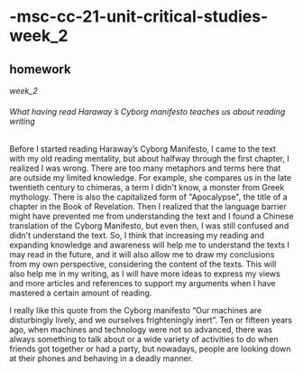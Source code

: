 # -msc-cc-21-unit-critical-studies-week_2
## homework

*week_2*

###### What having read Haraway ́s Cyborg manifesto teaches us about reading writing


Before I started reading Haraway’s Cyborg Manifesto, I came to the text with my old reading mentality, but about halfway through the first chapter, I realized I was wrong. There are too many metaphors and terms here that are outside my limited knowledge. For example, she compares us in the late twentieth century to chimeras, a term I didn't know, a monster from Greek mythology. There is also the capitalized form of "Apocalypse", the title of a chapter in the Book of Revelation. Then I realized that the language barrier might have prevented me from understanding the text and I found a Chinese translation of the Cyborg Manifesto, but even then, I was still confused and didn't understand the text. So, I think that increasing my reading and expanding knowledge and awareness will help me to understand the texts I may read in the future, and it will also allow me to draw my conclusions from my own perspective, considering the content of the texts. This will also help me in my writing, as I will have more ideas to express my views and more articles and references to support my arguments when I have mastered a certain amount of reading.


I really like this quote from the Cyborg manifesto “Our machines are disturbingly lively, and we ourselves frighteningly inert”. Ten or fifteen years ago, when machines and technology were not so advanced, there was always something to talk about or a wide variety of activities to do when friends got together or had a party, but nowadays, people are looking down at their phones and behaving in a deadly manner.
